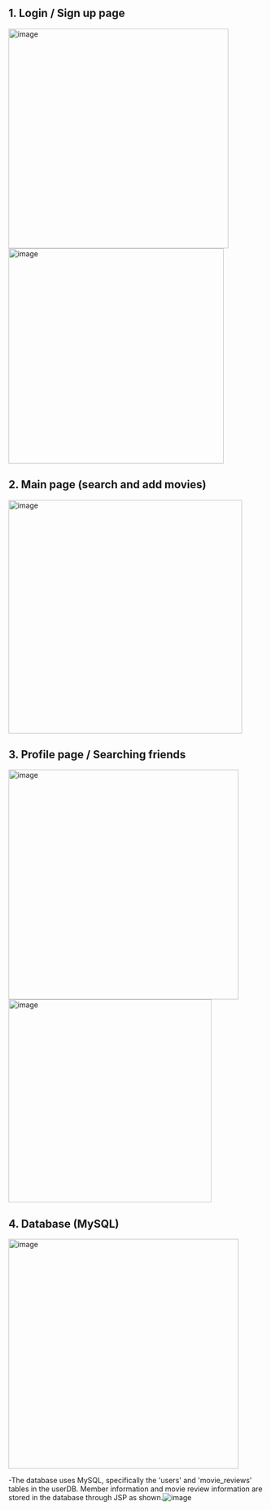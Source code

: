 ## 1.	Login / Sign up page
<img width="432" alt="image" src="https://github.com/user-attachments/assets/15ddcf51-447e-47c9-8baa-c07b83351a39">
<img width="423" alt="image" src="https://github.com/user-attachments/assets/dea727da-10b9-4ac9-b378-275154e0869d">

## 2. Main page (search and add movies)
<img width="459" alt="image" src="https://github.com/user-attachments/assets/327c6e4a-773f-4be9-837e-2c1c2ee5127c">


## 3. Profile page / Searching friends
<img width="452" alt="image" src="https://github.com/user-attachments/assets/5db7c693-1839-4263-a787-7d54c611c2fb">
<img width="399" alt="image" src="https://github.com/user-attachments/assets/c5eb6414-509b-43db-8d8d-4a5a16d279c0">

## 4. Database (MySQL)
<img width="452" alt="image" src="https://github.com/user-attachments/assets/d782fddb-53cf-45b0-921e-0d751c5bf7d0">

-The database uses MySQL, specifically the 'users' and 'movie_reviews' tables in the userDB. Member information and movie review information are stored in the database through JSP as shown.![image](https://github.com/user-attachments/assets/4580cffd-a058-42c7-933c-8f5a04aca395)

